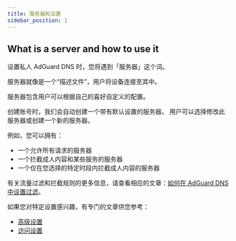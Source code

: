 ```yaml
---
title: 服务器和设置
sidebar_position: 1
---
```


## What is a server and how to use it

设置私人 AdGuard DNS 时，您将遇到「服务器」这个词。

服务器就像是一个“描述文件”，用户将设备连接至其中。

服务器包含用户可以根据自己的喜好自定义的配置。

创建账号时，我们会自动创建一个带有默认设置的服务器。 用户可以选择修改此服务器或创建一个新的服务器。

例如，您可以拥有：

- 一个允许所有请求的服务器
- 一个拦截成人内容和某些服务的服务器
- 一个仅在您选择的特定时段内拦截成人内容的服务器

有关流量过滤和拦截规则的更多信息，请查看相应的文章：[如何在 AdGuard DNS 中设置过滤](/private-dns/setting-up-filtering/blocklists.md)。

如果您对特定设置感兴趣，有专门的文章供您参考：

- [高级设置](/private-dns/server-and-settings/advanced.md)
- [访问设置](/private-dns/server-and-settings/access.md)
